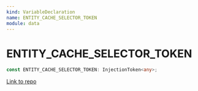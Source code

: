 ```yaml
---
kind: VariableDeclaration
name: ENTITY_CACHE_SELECTOR_TOKEN
module: data
---
```


# ENTITY_CACHE_SELECTOR_TOKEN

```ts
const ENTITY_CACHE_SELECTOR_TOKEN: InjectionToken<any>;
```

[Link to repo](https://github.com/ngrx/platform/blob/master/modules/data/src/selectors/entity-cache-selector.ts#L9-L11)
